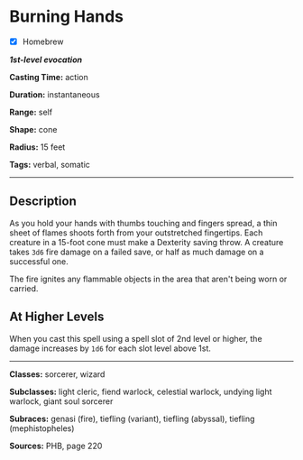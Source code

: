 # Burning Hands

- [x] Homebrew

***1st-level evocation***

**Casting Time:** action

**Duration:** instantaneous

**Range:** self

**Shape:** cone

**Radius:** 15 feet

**Tags:** verbal, somatic

---

## Description
As you hold your hands with thumbs touching and fingers spread, a thin sheet of flames shoots forth from your outstretched fingertips. Each creature in a 15-foot cone must make a Dexterity saving throw. A creature takes `3d6` fire damage on a failed save, or half as much damage on a successful one.

The fire ignites any flammable objects in the area that aren't being worn or carried.

## At Higher Levels
When you cast this spell using a spell slot of 2nd level or higher, the damage increases by `1d6` for each slot level above 1st.

---

**Classes:** sorcerer, wizard

**Subclasses:** light cleric, fiend warlock, celestial warlock, undying light warlock, giant soul sorcerer

**Subraces:** genasi (fire), tiefling (variant), tiefling (abyssal), tiefling (mephistopheles)

**Sources:** PHB, page 220
